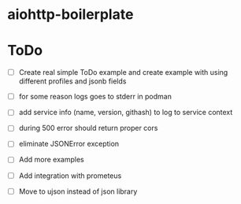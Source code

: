 # aiohttp-boilerplate

# ToDo
- [ ] Create real simple ToDo example and create example with using different profiles and jsonb fields
- [ ] for some reason logs goes to stderr in podman
- [ ] add service info (name, version, githash) to log to service context
- [ ] during 500 error should return proper cors
- [ ] eliminate JSONError exception
- [ ] Add more examples
- [ ] Add integration with prometeus
- [ ] Move to ujson instead of json library

